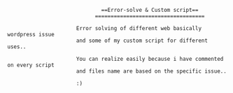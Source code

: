                                   ==Error-solve & Custom script==
                                ===================================

                          Error solving of different web basically wordpress issue 
                          and some of my custom script for different uses..
                          
                          You can realize easily because i have commented on every script 
                          and files name are based on the specific issue..
                          
                          :)
